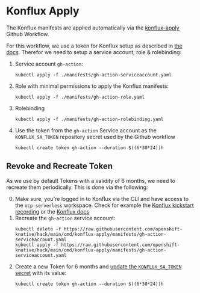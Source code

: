 # Konflux Apply

The Konflux manifests are applied automatically via the [konflux-apply](../../.github/workflows/apply-konflux-manifests.yaml) Github Workflow.

For this workflow, we use a token for Konflux setup as described in [the docs](https://gitlab.cee.redhat.com/konflux/docs/users/-/blob/main/topics/getting-started/getting-access.md#logging-to-the-internal-cluster-with-a-token). Therefor we need to setup a service account, role & rolebinding:

1. Service account `gh-action`:
    ```
    kubectl apply -f ./manifests/gh-action-serviceaccount.yaml
    ```
2. Role with minimal permissions to apply the Konflux manifests:
    ```
    kubectl apply -f ./manifests/gh-action-role.yaml
      ```
3. Rolebinding
    ```
    kubectl apply -f ./manifests/gh-action-rolebinding.yaml
    ```
4. Use the token from the `gh-action` Service account as the `KONFLUX_SA_TOKEN` repository secret used by the Github workflow
    ```
    kubectl create token gh-action --duration $((6*30*24))h
    ```
   
## Revoke and Recreate Token

As we use by default Tokens with a validity of 6 months, we need to recreate them periodically. This is done via the following:

0. Make sure, you're logged in to Konflux via the CLI and have access to the `ocp-serverless` workspace. Check for example the [Konflux kickstart recording](https://drive.google.com/drive/u/0/folders/0AB3Zk0vHI6ulUk9PVA) or the [Konflux docs](https://gitlab.cee.redhat.com/konflux/docs/users/-/blob/main/topics/getting-started/getting-access.md#accessing-konflux-via-cli)
1. Recreate the `gh-action` service account:
   ```
   kubectl delete -f https://raw.githubusercontent.com/openshift-knative/hack/main/cmd/konflux-apply/manifests/gh-action-serviceaccount.yaml
   kubectl apply -f https://raw.githubusercontent.com/openshift-knative/hack/main/cmd/konflux-apply/manifests/gh-action-serviceaccount.yaml
   ```
2. Create a new Token for 6 months and [update the `KONFLUX_SA_TOKEN` secret](https://github.com/openshift-knative/hack/settings/secrets/actions) with its value:
   ```
   kubectl create token gh-action --duration $((6*30*24))h
   ```